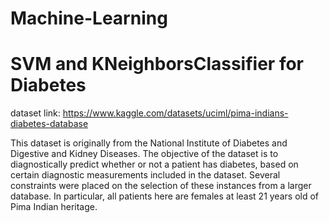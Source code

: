 # Machine-Learning

# SVM and KNeighborsClassifier for Diabetes

dataset link: https://www.kaggle.com/datasets/uciml/pima-indians-diabetes-database 

This dataset is originally from the National Institute of Diabetes and Digestive and Kidney Diseases. The objective of the dataset is to diagnostically predict whether or not a patient has diabetes, based on certain diagnostic measurements included in the dataset. Several constraints were placed on the selection of these instances from a larger database. In particular, all patients here are females at least 21 years old of Pima Indian heritage.


